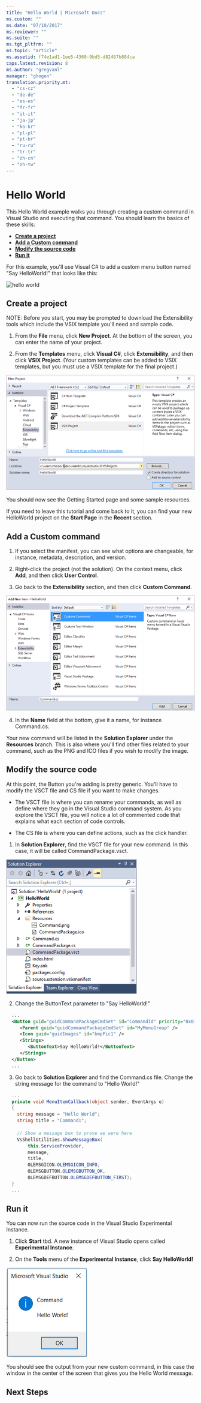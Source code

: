 ```yaml
---
title: "Hello World | Microsoft Docs"
ms.custom: ""
ms.date: "07/10/2017"
ms.reviewer: ""
ms.suite: ""
ms.tgt_pltfrm: ""
ms.topic: "article"
ms.assetid: f74e1ad1-1ee5-4360-9bd5-d82467b884ca
caps.latest.revision: 8
ms.author: "gregvanl"
manager: "ghogen"
translation.priority.mt: 
  - "cs-cz"
  - "de-de"
  - "es-es"
  - "fr-fr"
  - "it-it"
  - "ja-jp"
  - "ko-kr"
  - "pl-pl"
  - "pt-br"
  - "ru-ru"
  - "tr-tr"
  - "zh-cn"
  - "zh-tw"
---
```

# Hello World

This Hello World example walks you through creating a custom command in Visual Studio and executing that command. You should learn the basics of these skills:

* **[Create a project](#create-a-project)**
* **[Add a Custom command](#add-a-custom-command)**
* **[Modify the source code](#modify-the-source-code)**
* **[Run it](#run-it)**

For this example, you'll use Visual C# to add a custom menu button named "Say HelloWorld!" that looks like this:

![hello world](tbd)

## Create a project

NOTE: Before you start, you may be prompted to download the Extensibility tools which include the VSIX template you'll need and sample code.

1. From the **File** menu, click **New Project**. At the bottom of the screen, you can enter the name of your project.

2. From the **Templates** menu, click **Visual C#**, click **Extensibility**, and then click **VSIX Project**. (Your custom templates can be added to VSIX templates, but you must use a VSIX template for the final project.)

![new project](media/hello-world-new-project.png)

You should now see the Getting Started page and some sample resources.

If you need to leave this tutorial and come back to it, you can find your new HelloWorld project on the **Start Page** in the **Recent** section.

## Add a Custom command

1. If you select the manifest, you can see what options are changeable, for instance, metadata, description, and version.

2. Right-click the project (not the solution). On the context menu, click **Add**, and then click **User Control**.

3. Go back to the **Extensibility** section, and then click **Custom Command**.

![custom command](media/hello-world-custom-command.png)

4. In the **Name** field at the bottom, give it a name, for instance Command.cs.

Your new command will be listed in the **Solution Explorer** under the **Resources** branch. This is also where you'll find other files related to your command, such as the PNG and ICO files if you wish to modify the image.

## Modify the source code

At this point, the Button you're adding is pretty generic. You'll have to modify the VSCT file and CS file if you want to make changes.

* The VSCT file is where you can rename your commands, as well as define where they go in the Visual Studio command system. As you explore the VSCT file, you will notice a lot of commented code that explains what each section of code controls.

* The CS file is where you can define actions, such as the click handler.

1. In **Solution Explorer**, find the VSCT file for your new command. In this case, it will be called CommandPackage.vsct.

![command package vsct](media/hello-world-command-package-vsct.png)

2. Change the ButtonText parameter to "Say HelloWorld!"

```xml
  ...
  <Button guid="guidCommandPackageCmdSet" id="CommandId" priority="0x0100" type="Button">
     <Parent guid="guidCommandPackageCmdSet" id="MyMenuGroup" />
     <Icon guid="guidImages" id="bmpPic1" />
     <Strings>
        <ButtonText>Say HelloWorld!</ButtonText>
     </Strings>
  </Button>
  ...
```

3. Go back to **Solution Explorer** and find the Command.cs file. Change the string message for the command to "Hello World!"

```csharp
  ...
  private void MenuItemCallback(object sender, EventArgs e)
  {
    string message = "Hello World";
    string title = "Command1";

    // Show a message box to prove we were here
    VsShellUtilities.ShowMessageBox(
        this.ServiceProvider,
        message,
        title,
        OLEMSGICON.OLEMSGICON_INFO,
        OLEMSGBUTTON.OLEMSGBUTTON_OK,
        OLEMSGDEFBUTTON.OLEMSGDEFBUTTON_FIRST);
  }
  ...
```

## Run it

You can now run the source code in the Visual Studio Experimental Instance.

1. Click **Start** tbd. A new instance of Visual Studio opens called **Experimental Instance**.

2. On the **Tools** menu of the **Experimental Instance**, click **Say HelloWorld!** 

![final result](media/hello-world-final-result.png)

You should see the output from your new custom command, in this case the window in the center of the screen that gives you the Hello World message.

## Next Steps